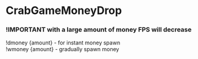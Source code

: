 # CrabGameMoneyDrop
### !IMPORTANT with a large amount of money FPS will decrease

!dmoney {amount} - for instant money spawn<br/>
!wmoney {amount} - gradually spawn money
